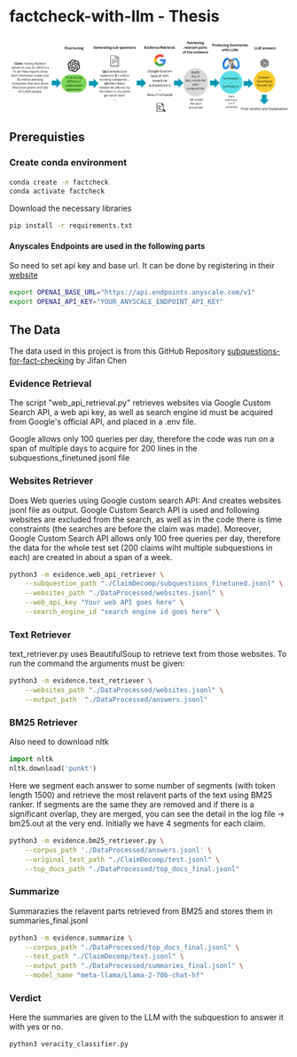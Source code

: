 # factcheck-with-llm - Thesis

![Pipeline with Web Retrieval](factcheck.png?raw=true "Pipeline")

## Prerequisties

### Create conda environment

```bash
conda create -n factcheck
conda activate factcheck
```

Download the necessary libraries

 ```bash
pip install -r requirements.txt
 ```

#### Anyscales Endpoints are used in the following parts

So need to set api key and base url. It can be done by registering in their [website](https://www.anyscale.com)

```bash
export OPENAI_BASE_URL="https://api.endpoints.anyscale.com/v1"
export OPENAI_API_KEY="YOUR_ANYSCALE_ENDPOINT_API_KEY"
```

## The Data

The data used in this project is from this GitHub Repository [subquestions-for-fact-checking](https://github.com/jifan-chen/subquestions-for-fact-checking) by Jifan Chen

### Evidence Retrieval

The script "web_api_retrieval.py" retrieves websites via Google Custom Search API, a web api key, as well as search engine id must be acquired from Google's official API, and placed in a .env file.

Google allows only 100 queries per day, therefore the code was run on a span of multiple days to acquire for 200 lines in the subquestions_finetuned.jsonl file

### Websites Retriever

Does Web queries using Google custom search API:
And creates websites jsonl file as output.
Google Custom Search API is used and following websites are excluded from the search, as well as in the code
there is time constraints (the searches are before the claim was made). Moreover, Google Custom Search API allows only 100 free queries per day, therefore the data for the whole test set (200 claims wiht multiple subquestions in each) are created in about a span of a week.

```bash
python3 -m evidence.web_api_retriever \
    --subquestion_path "./ClaimDecomp/subquestions_finetuned.jsonl" \
    --websites_path "./DataProcessed/websites.jsonl" \
    --web_api_key "Your web API goes here" \
    --search_engine_id "search engine id goes here" \
```

### Text Retriever

text_retriever.py uses BeautifulSoup to retrieve text from those websites. To run the command the arguments must be given:

```bash
python3 -m evidence.text_retriever \
    --websites_path "./DataProcessed/websites.jsonl" \
    --output_path  "./DataProcessed/answers.jsonl"
```

### BM25 Retriever

Also need to download nltk

```python
import nltk
nltk.download('punkt')
```

Here we segment each answer to some number of segments (with token length 1500) and retrieve the most relavent parts of the text using BM25 ranker. If segments are the same they are removed and if there is a significant overlap, they are merged, you can see the detail in the log file -> bm25.out at the very end. Initially we have 4 segments for each claim.

```bash
python3 -m evidence.bm25_retriever.py \
    --corpus_path './DataProcessed/answers.jsonl' \
    --original_test_path "./ClaimDecomp/test.jsonl" \
    --top_docs_path "./DataProcessed/top_docs_final.jsonl"
```

### Summarize

Summarazies the relavent parts retrieved from BM25 and stores them in summaries_final.jsonl

```bash
python3 -m evidence.summarize \
    --corpus_path "./DataProcessed/top_docs_final.jsonl" \
    --test_path "./ClaimDecomp/test.jsonl" \
    --output_path "./DataProcessed/summaries_final.jsonl" \
    --model_name "meta-llama/Llama-2-70b-chat-hf"
```

### Verdict

Here the summaries are given to the LLM with the subquestion to answer it with yes or no.

```bash
python3 veracity_classifier.py 
```
